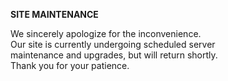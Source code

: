   
  
  
**SITE MAINTENANCE**  
  
We sincerely apologize for the inconvenience.  
Our site is currently undergoing scheduled server  
maintenance and upgrades, but will return shortly.  
Thank you for your patience.